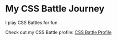 # My CSS Battle Journey

I play CSS Battles for fun. 

Check out my CSS Battle profile: [CSS Battle Profile](https://cssbattle.dev/player/kishoreganesh)
